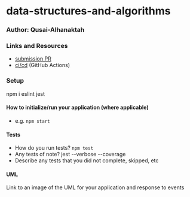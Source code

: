 # data-structures-and-algorithms

### Author: Qusai-Alhanaktah

### Links and Resources

- [submission PR](https://github.com/401-advanced-javascript-qusaiAlhanaktah/data-structures-and-algorithms/pull/12)
- [ci/cd](https://github.com/401-advanced-javascript-qusaiAlhanaktah/data-structures-and-algorithms/actions) (GitHub Actions)


### Setup
npm i eslint jest
#### How to initialize/run your application (where applicable)

- e.g. `npm start`

#### Tests

- How do you run tests?
    `npm test`
- Any tests of note?
    jest --verbose --coverage
- Describe any tests that you did not complete, skipped, etc

#### UML

Link to an image of the UML for your application and response to events